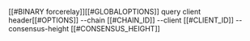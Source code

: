 [[#BINARY forcerelay]][[#GLOBALOPTIONS]] query client header[[#OPTIONS]] --chain [[#CHAIN_ID]] --client [[#CLIENT_ID]] --consensus-height [[#CONSENSUS_HEIGHT]]